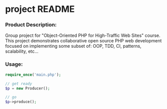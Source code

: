 project README
==========

### Product Description:

Group project for "Object-Oriented PHP for High-Traffic Web Sites" course.
This project demonstrates collaborative open source PHP web development focused on implementing some subset of: OOP, TDD, CI, patterns, scalability, etc...


### Usage:

```php
require_once('main.php');

// get ready
$p = new Producer();

// go
$p->produce();
```
